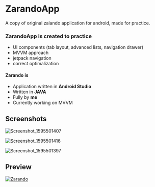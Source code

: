 # ZarandoApp
A copy of original zalando application for android, made for practice.


### ZarandoApp is created to practice
* UI components (tab layout, advanced lists, navigation drawer)
* MVVM approach
* jetpack navigation
* correct optimalization


 #### Zarando is
 * Application written in **Android Studio**
 * Written in **JAVA**
 * Fully by **me**
 * Currently working on MVVM
 
 
 
 ## Screenshots
![Screenshot_1595501407](https://user-images.githubusercontent.com/61236736/88279660-bcc72900-cce4-11ea-9816-4d433f780bb4.png)

![Screenshot_1595501416](https://user-images.githubusercontent.com/61236736/88279656-bb95fc00-cce4-11ea-9b95-4521770b0e0e.png)
 
![Screenshot_1595501397](https://user-images.githubusercontent.com/61236736/88279657-bc2e9280-cce4-11ea-8301-17991bdc3259.png)


 ## Preview
 
 <a href="https://imgflip.com/gif/495n9y"><img src="https://i.imgflip.com/495n9y.gif" title="Zarando"/></a>
